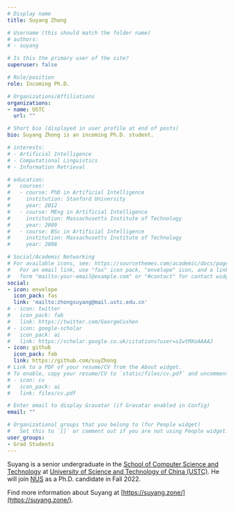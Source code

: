 ```yaml
---
# Display name
title: Suyang Zhong

# Username (this should match the folder name)
# authors:
# - suyang

# Is this the primary user of the site?
superuser: false

# Role/position
role: Incoming Ph.D.

# Organizations/Affiliations
organizations:
- name: USTC
  url: ""

# Short bio (displayed in user profile at end of posts)
bio: Suyang Zhong is an incoming Ph.D. student.

# interests:
# - Artificial Intelligence
# - Computational Linguistics
# - Information Retrieval

# education:
#   courses:
#   - course: PhD in Artificial Intelligence
#     institution: Stanford University
#     year: 2012
#   - course: MEng in Artificial Intelligence
#     institution: Massachusetts Institute of Technology
#     year: 2009
#   - course: BSc in Artificial Intelligence
#     institution: Massachusetts Institute of Technology
#     year: 2008

# Social/Academic Networking
# For available icons, see: https://sourcethemes.com/academic/docs/page-builder/#icons
#   For an email link, use "fas" icon pack, "envelope" icon, and a link in the
#   form "mailto:your-email@example.com" or "#contact" for contact widget.
social:
- icon: envelope
  icon_pack: fas
  link: 'mailto:zhongsuyang@mail.ustc.edu.cn'
# - icon: twitter
#   icon_pack: fab
#   link: https://twitter.com/GeorgeCushen
# - icon: google-scholar
#   icon_pack: ai
#   link: https://scholar.google.co.uk/citations?user=sIwtMXoAAAAJ
- icon: github
  icon_pack: fab
  link: https://github.com/suyZhong
# Link to a PDF of your resume/CV from the About widget.
# To enable, copy your resume/CV to `static/files/cv.pdf` and uncomment the lines below.
# - icon: cv
#   icon_pack: ai
#   link: files/cv.pdf

# Enter email to display Gravatar (if Gravatar enabled in Config)
email: ""

# Organizational groups that you belong to (for People widget)
#   Set this to `[]` or comment out if you are not using People widget.
user_groups:
- Grad Students
---
```


Suyang is a senior undergraduate in the [School of Computer Science and Technology](http://en.cs.ustc.edu.cn/) at [University of Science and Technology of China (USTC)](http://en.ustc.edu.cn/). He will join [NUS](https://nus.edu.sg/) as a Ph.D. candidate in Fall 2022.

Find more information about Suyang at [https://suyang.zone/](https://suyang.zone/).
